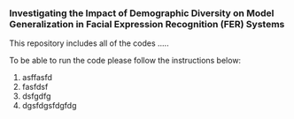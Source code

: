 ### Investigating the Impact of Demographic Diversity on Model Generalization in Facial Expression Recognition (FER) Systems

This repository includes all of the codes ..... 

To be able to run the code please follow the instructions below:

1. asffasfd
2. fasfdsf
3. dsfgdfg
4. dgsfdgsfdgfdg


